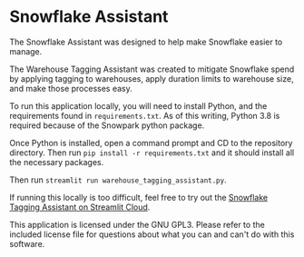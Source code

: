 # Snowflake Assistant

The Snowflake Assistant was designed to help make Snowflake easier to manage.

The Warehouse Tagging Assistant was created to mitigate Snowflake spend by applying tagging 
to warehouses, apply duration limits to warehouse size, and make those processes easy.

To run this application locally, you will need to install Python, and the requirements found 
in `requirements.txt`. As of this writing, Python 3.8 is required because of the Snowpark 
python package.

Once Python is installed, open a command prompt and CD to the repository directory. Then run 
`pip install -r requirements.txt` and it should install all the necessary packages.

Then run `streamlit run warehouse_tagging_assistant.py`.

If running this locally is too difficult, feel free to try out the [Snowflake Tagging Assistant on Streamlit Cloud](https://jnschurig-snowflake-assistan-warehouse-tagging-assistant-k0mmww.streamlitapp.com/).

This application is licensed under the GNU GPL3. Please refer to the included license file 
for questions about what you can and can't do with this software.
